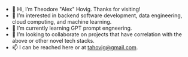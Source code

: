- 👋 Hi, I’m Theodore "Alex" Hovig. Thanks for visiting!
- 👀 I’m interested in backend software development, data engineering, cloud computing, and machine learning.
- 🌱 I’m currently learning GPT prompt engneering.
- 💞️ I’m looking to collaborate on projects that have correlation with the above or other novel tech stacks.
- 📫 I can be reached here or at tahovig@gmail.com.
